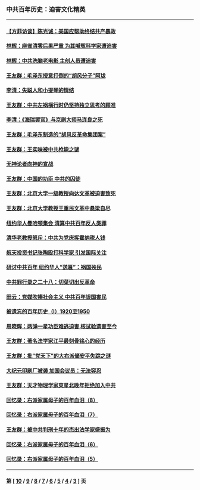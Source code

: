 ### 中共百年历史：迫害文化精英
---
#### [【方菲访谈】陈光诚：美国应帮助终结共产暴政](../../pages/nf1176111/n13759521.md?06300430) 
#### [林辉：麻雀清零后果严重 为其喊冤科学家遭迫害](../../pages/nf1176111/n13746900.md?06300430) 
#### [林辉：中共洗脑老电影 主创人员遭迫害](../../pages/nf1176111/n13699437.md?06300430) 
#### [王友群：毛泽东授意打倒的“胡风分子”阿垅](../../pages/nf1176111/n13592541.md?06300430) 
#### [李清：失聪人和小提琴的情结](../../pages/nf1176111/n13459280.md?06300430) 
#### [王友群：中共左祸横行时仍坚持独立思考的顾准](../../pages/nf1176111/n13444722.md?06300430) 
#### [李清：《海瑞罢官》与京剧大师马连良之死](../../pages/nf1176111/n13412316.md?06300430) 
#### [王友群：毛泽东制造的“胡风反革命集团案”](../../pages/nf1176111/n13324909.md?06300430) 
#### [王友群：王实味被中共枪毙之谜](../../pages/nf1176111/n13307502.md?06300430) 
#### [无神论者向神的宣战](../../pages/nf1176111/n13281535.md?06300430) 
#### [王友群：中国的功臣 中共的囚徒](../../pages/nf1176111/n13291790.md?06300430) 
#### [王友群：北京大学一级教授向达文革被迫害致死](../../pages/nf1176111/n13150966.md?06300430) 
#### [王友群：北京大学教授王重民文革中悬梁自尽](../../pages/nf1176111/n13084645.md?06300430) 
#### [纽约华人曼哈顿集会 清算中共百年反人类罪](../../pages/nf1176111/n13084157.md?06300430) 
#### [清华老教授怒斥：中共为党庆挥霍纳税人钱](../../pages/nf1176111/n13071430.md?06300430) 
#### [航天投资书记张陶殴打科学家 引发国际关注](../../pages/nf1176111/n13069132.md?06300430) 
#### [研讨中共百年 纽约华人“送匾”：祸国殃民](../../pages/nf1176111/n13057367.md?06300430) 
#### [中共罪行录之二十八：切菜切出反革命](../../pages/nf1176111/n13030600.md?06300430) 
#### [田云：党媒吹捧社会主义 中共百年误国害民](../../pages/nf1176111/n13006682.md?06300430) 
#### [被遗忘的百年历史（I）1920至1950](../../pages/nf1176111/n12986411.md?06300430) 
#### [周晓辉：两弹一星功臣难逃迫害 核试验遗害至今](../../pages/nf1176111/n12974997.md?06300430) 
#### [王友群：著名法学家江平最刻骨铭心的经历](../../pages/nf1176111/n12970787.md?06300430) 
#### [王友群：批“党天下”的大右派储安平失踪之谜](../../pages/nf1176111/n12954229.md?06300430) 
#### [大纪元印刷厂被袭 加国会议员：无法容忍](../../pages/nf1176111/n12883028.md?06300430) 
#### [王友群：天才物理学家束星北晚年拒绝加入中共](../../pages/nf1176111/n12792913.md?06300430) 
#### [回忆录：右派家属母子的百年血泪（8）](../../pages/nf1176111/n12706196.md?06300430) 
#### [回忆录：右派家属母子的百年血泪（7）](../../pages/nf1176111/n12706191.md?06300430) 
#### [王友群：被中共判刑十年的杰出法学家盛振为](../../pages/nf1176111/n12706141.md?06300430) 
#### [回忆录：右派家属母子的百年血泪（6）](../../pages/nf1176111/n12698863.md?06300430) 
#### [回忆录：右派家属母子的百年血泪（5）](../../pages/nf1176111/n12692515.md?06300430) 

---
#### 第 [ [10](./10.md?06300430) / [9](./9.md?06300430) / [8](./8.md?06300430) / [7](./7.md?06300430) / [6](./6.md?06300430) / [5](./5.md?06300430) / [4](./4.md?06300430) / [3](./3.md?06300430) ] 页
